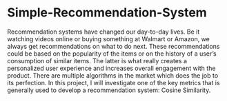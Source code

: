 # Simple-Recommendation-System
Recommendation systems have changed our day-to-day lives. Be it watching videos online or buying something at Walmart or Amazon, we always get recommendations on what to do next. These recommendations could be based on the popularity of the items or on the history of a user’s consumption of similar items. The latter is what really creates a personalized user experience and increases overall engagement with the product. There are multiple algorithms in the market which does the job to its perfection. In this project, I will investigate one of the key metrics that is generally used to develop a recommendation system: Cosine Similarity.
